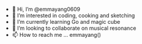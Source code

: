 - 👋 Hi, I’m @emmayang0609
- 👀 I’m interested in coding, cooking and sketching
- 🌱 I’m currently learning Go and magic cube
- 💞️ I’m looking to collaborate on musical resonance
- 📫 How to reach me ... emmayang()

<!---
emmayang0609/emmayang0609 is a ✨ special ✨ repository because its `README.md` (this file) appears on your GitHub profile.
You can click the Preview link to take a look at your changes.
--->
